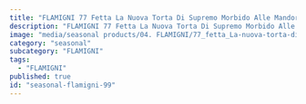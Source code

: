 ```yaml
---
title: "FLAMIGNI 77 Fetta La Nuova Torta Di Supremo Morbido Alle Mandorle"
description: "FLAMIGNI 77 Fetta La Nuova Torta Di Supremo Morbido Alle Mandorle"
image: "media/seasonal products/04. FLAMIGNI/77_fetta_La-nuova-torta-di-Supremo-morbido-alle-mandorle-.jpg"
category: "seasonal"
subcategory: "FLAMIGNI"
tags:
  - "FLAMIGNI"
published: true
id: "seasonal-flamigni-99"
---
```

